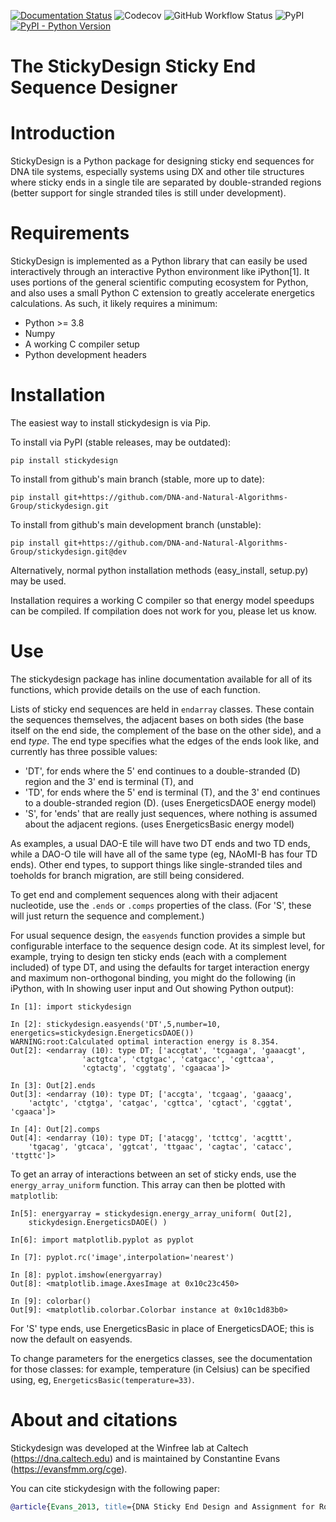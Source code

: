 [![Documentation Status](https://readthedocs.org/projects/qslib/badge/?version=latest)](https://stickydesign.readthedocs.io/en/latest/?badge=latest)
![Codecov](https://img.shields.io/codecov/c/github/DNA-and-Natural-Algorithms-Group/stickydesign)
![GitHub Workflow
Status](https://img.shields.io/github/workflow/status/DNA-and-Natural-Algorithms-Group/stickydesign/Tests)
![PyPI](https://img.shields.io/pypi/v/stickydesign)
[![PyPI - Python Version](https://img.shields.io/pypi/pyversions/stickydesign)](https://pypi.org/project/qslib/)

The StickyDesign Sticky End Sequence Designer
=============================================

# Introduction

StickyDesign is a Python package for designing sticky end sequences
for DNA tile systems, especially systems using DX and other tile
structures where sticky ends in a single tile are separated by
double-stranded regions (better support for single stranded tiles is
still under development).

# Requirements

StickyDesign is implemented as a Python library that can easily be
used interactively through an interactive Python environment like
iPython[1]. It uses portions of the general scientific computing
ecosystem for Python, and also uses a small Python C extension to
greatly accelerate energetics calculations. As such, it likely
requires a minimum:

* Python >= 3.8
* Numpy
* A working C compiler setup
* Python development headers

# Installation

The easiest way to install stickydesign is via Pip.

To install via PyPI (stable releases, may be outdated):

	pip install stickydesign
	
To install from github's main branch (stable, more up to date):

    pip install git+https://github.com/DNA-and-Natural-Algorithms-Group/stickydesign.git

To install from github's main development branch (unstable):

    pip install git+https://github.com/DNA-and-Natural-Algorithms-Group/stickydesign.git@dev

Alternatively, normal python installation methods (easy_install, setup.py) may
be used. 

Installation requires a working C compiler so that energy model
speedups can be compiled.  If compilation does not work for you,
please let us know.


# Use

The stickydesign package has inline documentation available for all of its functions, which provide details on the use of each function. 

Lists of sticky end sequences are held in `endarray` classes. These contain the sequences themselves, the adjacent bases on both sides (the base itself on the end side, the complement of the base on the other side), and a end *type*. The end type specifies what the edges of the ends look like, and currently has three possible values: 

* 'DT', for ends where the 5' end continues to a double-stranded (D) region and the 3' end is terminal (T), and
* 'TD', for ends where the 5' end is terminal (T), and the 3' end continues to a double-stranded region (D). (uses EnergeticsDAOE energy model)
* 'S', for 'ends' that are really just sequences, where nothing is assumed about the adjacent regions. (uses EnergeticsBasic energy model)

As examples, a usual DAO-E tile will have two DT ends and two TD ends, while a DAO-O tile will have all of the same type (eg, NAoMI-B has four TD ends). Other end types, to support things like single-stranded tiles and toeholds for branch migration, are still being considered.

To get end and complement sequences along with their adjacent nucleotide, use the `.ends` or `.comps` properties of the class.  (For 'S', these will just return the sequence and complement.)

For usual sequence design, the `easyends` function provides a simple but configurable interface to the sequence design code. At its simplest level, for example, trying to design ten sticky ends (each with a complement included) of type DT, and using the defaults for target interaction energy and maximum non-orthogonal binding, you might do the following (in iPython, with In showing user input and Out showing Python output):

	In [1]: import stickydesign

	In [2]: stickydesign.easyends('DT',5,number=10, energetics=stickydesign.EnergeticsDAOE())
	WARNING:root:Calculated optimal interaction energy is 8.354.
	Out[2]: <endarray (10): type DT; ['accgtat', 'tcgaaga', 'gaaacgt',
					'actgtca', 'ctgtgac', 'catgacc', 'cgttcaa', 
					'cgtactg', 'cggtatg', 'cgaacaa']>
					
	In [3]: Out[2].ends
	Out[3]: <endarray (10): type DT; ['accgta', 'tcgaag', 'gaaacg', 
		'actgtc', 'ctgtga', 'catgac', 'cgttca', 'cgtact', 'cggtat', 'cgaaca']>

	In [4]: Out[2].comps
	Out[4]: <endarray (10): type DT; ['atacgg', 'tcttcg', 'acgttt', 
		'tgacag', 'gtcaca', 'ggtcat', 'ttgaac', 'cagtac', 'catacc', 'ttgttc']>

To get an array of interactions between an set of sticky ends, use the 
`energy_array_uniform` function. This array can then be plotted with `matplotlib`:

	In[5]: energyarray = stickydesign.energy_array_uniform( Out[2], 
		stickydesign.EnergeticsDAOE() )
		
	In[6]: import matplotlib.pyplot as pyplot
	
	In [7]: pyplot.rc('image',interpolation='nearest')

	In [8]: pyplot.imshow(energyarray)
	Out[8]: <matplotlib.image.AxesImage at 0x10c23c450>

	In [9]: colorbar()
	Out[9]: <matplotlib.colorbar.Colorbar instance at 0x10c1d83b0>

For 'S' type ends, use EnergeticsBasic in place of EnergeticsDAOE; this is now the default on easyends.

To change parameters for the energetics classes, see the documentation for those classes: for example, temperature (in Celsius) can be specified using, eg, `EnergeticsBasic(temperature=33)`.

# About and citations

Stickydesign was developed at the Winfree lab at Caltech (https://dna.caltech.edu) and is maintained by Constantine Evans (https://evansfmm.org/cge).

You can cite stickydesign with the following paper:

```bibtex
@article{Evans_2013, title={DNA Sticky End Design and Assignment for Robust Algorithmic Self-assembly}, ISBN={http://id.crossref.org/isbn/978-3-319-01928-4}, ISSN={1611-3349}, url={http://dx.doi.org/10.1007/978-3-319-01928-4_5}, DOI={10.1007/978-3-319-01928-4_5}, journal={Lecture Notes in Computer Science}, publisher={Springer Science + Business Media}, author={Evans, Constantine G. and Winfree, Erik}, year={2013}, pages={61â75}}
```



